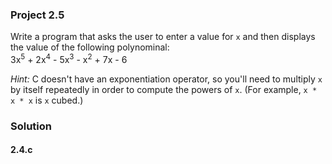 ### Project 2.5
Write a program that asks the user to enter a value for `x` and then displays the value of the following polynominal:   
3x<sup>5</sup> + 2x<sup>4</sup> - 5x<sup>3</sup> - x<sup>2</sup> + 7x - 6

*Hint:* C doesn't have an exponentiation operator, so you'll need to multiply `x` by itself repeatedly in order to compute the powers of `x`. (For example, `x * x * x` is `x` cubed.)

### Solution
#### 2.4.c
```c
```
